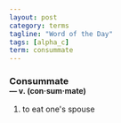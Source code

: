 ```yaml
---
layout: post
category: terms
tagline: "Word of the Day"
tags: [alpha_c]
term: consummate
---
```


<h3>Consummate<br/> <small>&mdash; v. (con<span>&middot;</span>sum<span>&middot;</span>mate)</small></h3>
<p><ol>
<li>to eat one's spouse</li>
</ol></p>
